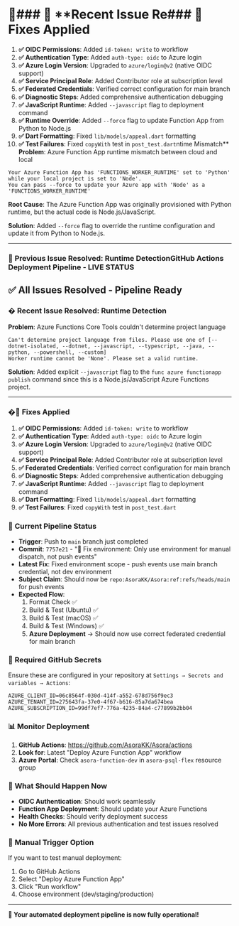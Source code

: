 # 🚀### 🐛 **Recent Issue Re### 🔧 **Fixes Applied**
1. **✅ OIDC Permissions**: Added `id-token: write` to workflow
2. **✅ Authentication Type**: Added `auth-type: oidc` to Azure login
3. **✅ Azure Login Version**: Upgraded to `azure/login@v2` (native OIDC support)
4. **✅ Service Principal Role**: Added Contributor role at subscription level
5. **✅ Federated Credentials**: Verified correct configuration for main branch
6. **✅ Diagnostic Steps**: Added comprehensive authentication debugging
7. **✅ JavaScript Runtime**: Added `--javascript` flag to deployment command
8. **✅ Runtime Override**: Added `--force` flag to update Function App from Python to Node.js
9. **✅ Dart Formatting**: Fixed `lib/models/appeal.dart` formatting
10. **✅ Test Failures**: Fixed `copyWith` test in `post_test.dart`ntime Mismatch**
**Problem**: Azure Function App runtime mismatch between cloud and local
```
Your Azure Function App has 'FUNCTIONS_WORKER_RUNTIME' set to 'Python' while your local project is set to 'Node'.
You can pass --force to update your Azure app with 'Node' as a 'FUNCTIONS_WORKER_RUNTIME'
```

**Root Cause**: The Azure Function App was originally provisioned with Python runtime, but the actual code is Node.js/JavaScript.

**Solution**: Added `--force` flag to override the runtime configuration and update it from Python to Node.js.

---

### 🐛 **Previous Issue Resolved: Runtime Detection**GitHub Actions Deployment Pipeline - LIVE STATUS

## ✅ **All Issues Resolved - Pipeline Ready**

### � **Recent Issue Resolved: Runtime Detection**
**Problem**: Azure Functions Core Tools couldn't determine project language
```
Can't determine project language from files. Please use one of [--dotnet-isolated, --dotnet, --javascript, --typescript, --java, --python, --powershell, --custom]
Worker runtime cannot be 'None'. Please set a valid runtime.
```

**Solution**: Added explicit `--javascript` flag to the `func azure functionapp publish` command since this is a Node.js/JavaScript Azure Functions project.

---

### �🔧 **Fixes Applied**
1. **✅ OIDC Permissions**: Added `id-token: write` to workflow
2. **✅ Authentication Type**: Added `auth-type: oidc` to Azure login
3. **✅ Azure Login Version**: Upgraded to `azure/login@v2` (native OIDC support)
4. **✅ Service Principal Role**: Added Contributor role at subscription level
5. **✅ Federated Credentials**: Verified correct configuration for main branch
6. **✅ Diagnostic Steps**: Added comprehensive authentication debugging
7. **✅ JavaScript Runtime**: Added `--javascript` flag to deployment command
8. **✅ Dart Formatting**: Fixed `lib/models/appeal.dart` formatting
9. **✅ Test Failures**: Fixed `copyWith` test in `post_test.dart`

### 🎯 **Current Pipeline Status**
- **Trigger**: Push to `main` branch just completed
- **Commit**: `7757e21` - "🔧 Fix environment: Only use environment for manual dispatch, not push events"
- **Latest Fix**: Fixed environment scope - push events use main branch credential, not dev environment
- **Subject Claim**: Should now be `repo:AsoraKK/Asora:ref:refs/heads/main` for push events
- **Expected Flow**: 
  1. Format Check ✅
  2. Build & Test (Ubuntu) ✅
  3. Build & Test (macOS) ✅  
  4. Build & Test (Windows) ✅
  5. **Azure Deployment** → Should now use correct federated credential for main branch

### 🔐 **Required GitHub Secrets**
Ensure these are configured in your repository at `Settings → Secrets and variables → Actions`:

```
AZURE_CLIENT_ID=06c8564f-030d-414f-a552-678d756f9ec3
AZURE_TENANT_ID=275643fa-37e0-4f67-b616-85a7da674bea
AZURE_SUBSCRIPTION_ID=99df7ef7-776a-4235-84a4-c77899b2bb04
```

### 📊 **Monitor Deployment**
1. **GitHub Actions**: https://github.com/AsoraKK/Asora/actions
2. **Look for**: Latest "Deploy Azure Function App" workflow
3. **Azure Portal**: Check `asora-function-dev` in `asora-psql-flex` resource group

### 🎉 **What Should Happen Now**
- **OIDC Authentication**: Should work seamlessly
- **Function App Deployment**: Should update your Azure Functions
- **Health Checks**: Should verify deployment success
- **No More Errors**: All previous authentication and test issues resolved

### 🔄 **Manual Trigger Option**
If you want to test manual deployment:
1. Go to GitHub Actions
2. Select "Deploy Azure Function App"
3. Click "Run workflow"
4. Choose environment (dev/staging/production)

---

**🎊 Your automated deployment pipeline is now fully operational!**
